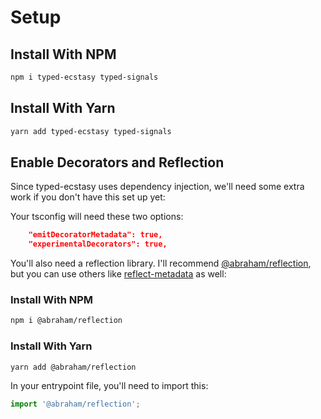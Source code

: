 # Setup

## Install With NPM

```bash
npm i typed-ecstasy typed-signals
```

## Install With Yarn

```bash
yarn add typed-ecstasy typed-signals
```

## Enable Decorators and Reflection

Since typed-ecstasy uses dependency injection, we'll need some extra work if you don't have this set up yet:

Your tsconfig will need these two options:
```json
    "emitDecoratorMetadata": true,
    "experimentalDecorators": true,
```

You'll also need a reflection library. I'll recommend [@abraham/reflection](https://github.com/abraham/reflection), but you can use others like [reflect-metadata](https://github.com/rbuckton/reflect-metadata) as well:

### Install With NPM

```bash
npm i @abraham/reflection
```

### Install With Yarn

```bash
yarn add @abraham/reflection
```

In your entrypoint file, you'll need to import this:

```typescript
import '@abraham/reflection';
```
